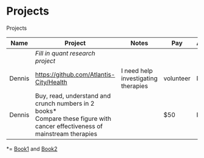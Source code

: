 # Projects
Projects

Name | Project | Notes | Pay | Arbitrator  
------ | ------------- | ------------- | ------------- | -------------
<fill name> | _Fill in quant research project_| | | | 
Dennis | https://github.com/Atlantis-City/Health | I need help investigating therapies | volunteer | NA
Dennis | Buy, read, understand and crunch numbers in 2 books* <br>Compare these figure with cancer effectiveness of mainstream therapies|  | $50 | NA
  
  
  
  
*= [Book1](https://www.amazon.com/Conquering-Cancer-Pancreatic-Patients-Nutritional/dp/0982196555/ref=as_li_ss_tl?ie=UTF8&qid=1499632898&sr=8-1&keywords=conquering+cancer+nicholas+gonzalez&linkCode=sl1&tag=lilismdpc-20&linkId=27807e40d5364595255f6ac776a3510b) and [Book2](https://www.amazon.com/Conquering-Cancer-Patients-Gonzalez-Protocol/dp/099854602X/ref=as_li_ss_tl?_encoding=UTF8&qid=1499632966&sr=8-2&linkCode=sl1&tag=lilismdpc-20&linkId=0d68a2eb0145744a3fb1da2a610b3a96)
